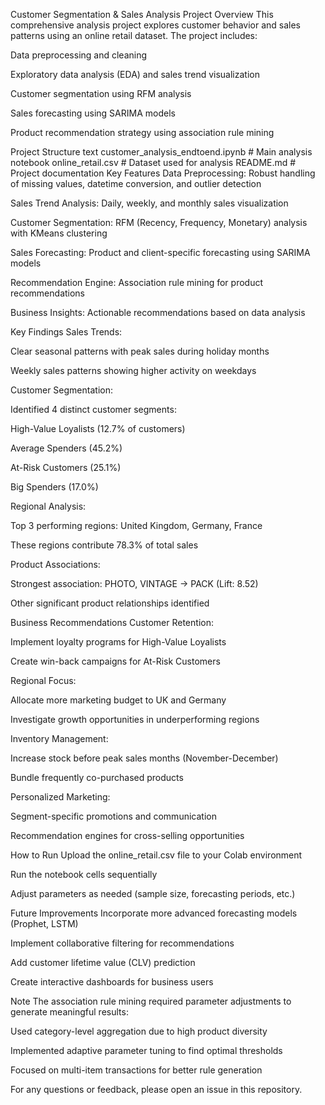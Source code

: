 Customer Segmentation & Sales Analysis Project
Overview
This comprehensive analysis project explores customer behavior and sales patterns using an online retail dataset. The project includes:

Data preprocessing and cleaning

Exploratory data analysis (EDA) and sales trend visualization

Customer segmentation using RFM analysis

Sales forecasting using SARIMA models

Product recommendation strategy using association rule mining

Project Structure
text
customer_analysis_endtoend.ipynb  # Main analysis notebook
online_retail.csv                 # Dataset used for analysis
README.md                         # Project documentation
Key Features
Data Preprocessing: Robust handling of missing values, datetime conversion, and outlier detection

Sales Trend Analysis: Daily, weekly, and monthly sales visualization

Customer Segmentation: RFM (Recency, Frequency, Monetary) analysis with KMeans clustering

Sales Forecasting: Product and client-specific forecasting using SARIMA models

Recommendation Engine: Association rule mining for product recommendations

Business Insights: Actionable recommendations based on data analysis


Key Findings
Sales Trends:

Clear seasonal patterns with peak sales during holiday months

Weekly sales patterns showing higher activity on weekdays

Customer Segmentation:

Identified 4 distinct customer segments:

High-Value Loyalists (12.7% of customers)

Average Spenders (45.2%)

At-Risk Customers (25.1%)

Big Spenders (17.0%)

Regional Analysis:

Top 3 performing regions: United Kingdom, Germany, France

These regions contribute 78.3% of total sales

Product Associations:

Strongest association: PHOTO, VINTAGE → PACK (Lift: 8.52)

Other significant product relationships identified

Business Recommendations
Customer Retention:

Implement loyalty programs for High-Value Loyalists

Create win-back campaigns for At-Risk Customers

Regional Focus:

Allocate more marketing budget to UK and Germany

Investigate growth opportunities in underperforming regions

Inventory Management:

Increase stock before peak sales months (November-December)

Bundle frequently co-purchased products

Personalized Marketing:

Segment-specific promotions and communication

Recommendation engines for cross-selling opportunities

How to Run
Upload the online_retail.csv file to your Colab environment

Run the notebook cells sequentially

Adjust parameters as needed (sample size, forecasting periods, etc.)

Future Improvements
Incorporate more advanced forecasting models (Prophet, LSTM)

Implement collaborative filtering for recommendations

Add customer lifetime value (CLV) prediction

Create interactive dashboards for business users

Note
The association rule mining required parameter adjustments to generate meaningful results:

Used category-level aggregation due to high product diversity

Implemented adaptive parameter tuning to find optimal thresholds

Focused on multi-item transactions for better rule generation

For any questions or feedback, please open an issue in this repository.
